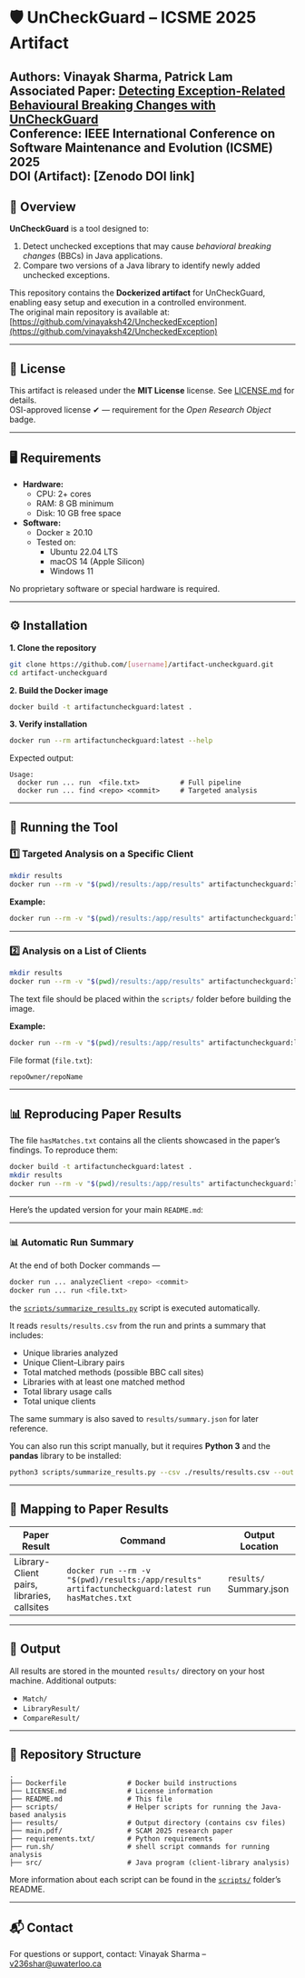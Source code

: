 # 🛡️ UnCheckGuard – ICSME 2025 Artifact

**Authors:** Vinayak Sharma, Patrick Lam
**Associated Paper:** [Detecting Exception-Related Behavioural Breaking Changes with UnCheckGuard](./main.pdf)  
**Conference:** IEEE International Conference on Software Maintenance and Evolution (ICSME) 2025  
**DOI (Artifact):** [Zenodo DOI link]  
---

## 📝 Overview

**UnCheckGuard** is a tool designed to:

1. Detect unchecked exceptions that may cause *behavioral breaking changes* (BBCs) in Java applications.  
2. Compare two versions of a Java library to identify newly added unchecked exceptions.

This repository contains the **Dockerized artifact** for UnCheckGuard, enabling easy setup and execution in a controlled environment.  
The original main repository is available at: [https://github.com/vinayaksh42/UncheckedException](https://github.com/vinayaksh42/UncheckedException)

---

## 📄 License

This artifact is released under the **MIT License** license. See [LICENSE.md](LICENSE.md) for details.  
OSI-approved license ✔ — requirement for the *Open Research Object* badge.

---

## 🖥 Requirements

- **Hardware:**
  - CPU: 2+ cores
  - RAM: 8 GB minimum
  - Disk: 10 GB free space
- **Software:**
  - Docker ≥ 20.10
  - Tested on:
    - Ubuntu 22.04 LTS
    - macOS 14 (Apple Silicon)
    - Windows 11

No proprietary software or special hardware is required.

---

## ⚙️ Installation

**1. Clone the repository**
```bash
git clone https://github.com/[username]/artifact-uncheckguard.git
cd artifact-uncheckguard
````

**2. Build the Docker image**

```bash
docker build -t artifactuncheckguard:latest .
```

**3. Verify installation**

```bash
docker run --rm artifactuncheckguard:latest --help
```

Expected output:

```
Usage:
  docker run ... run  <file.txt>          # Full pipeline
  docker run ... find <repo> <commit>     # Targeted analysis
```

---

## 🚀 Running the Tool

### 1️⃣ **Targeted Analysis on a Specific Client**

```bash
mkdir results
docker run --rm -v "$(pwd)/results:/app/results" artifactuncheckguard:latest analyzeClient <repoOwner/repoName> <commitHash>
```

**Example:**

```bash
docker run --rm -v "$(pwd)/results:/app/results" artifactuncheckguard:latest analyzeClient a63881763/HttpAsyncClientUtils 4eff19ca23d587654ecb022c7178c29ab0aaca68
```

---

### 2️⃣ **Analysis on a List of Clients**

```bash
mkdir results
docker run --rm -v "$(pwd)/results:/app/results" artifactuncheckguard:latest run <path/to/file.txt>
```

The text file should be placed within the `scripts/` folder before building the image.

**Example:**

```bash
docker run --rm -v "$(pwd)/results:/app/results" artifactuncheckguard:latest run hasMatches.txt
```

File format (`file.txt`):

```
repoOwner/repoName
```

---

## 📊 Reproducing Paper Results

The file `hasMatches.txt` contains all the clients showcased in the paper’s findings.
To reproduce them:

```bash
docker build -t artifactuncheckguard:latest .
mkdir results
docker run --rm -v "$(pwd)/results:/app/results" artifactuncheckguard:latest run hasMatches.txt
```

---

Here’s the updated version for your main `README.md`:

---

### 📊 Automatic Run Summary

At the end of both Docker commands —

```bash
docker run ... analyzeClient <repo> <commit>
docker run ... run <file.txt>
```

the [`scripts/summarize_results.py`](./scripts/summarize_results.py) script is executed automatically.

It reads `results/results.csv` from the run and prints a summary that includes:

* Unique libraries analyzed
* Unique Client–Library pairs
* Total matched methods (possible BBC call sites)
* Libraries with at least one matched method
* Total library usage calls
* Total unique clients

The same summary is also saved to `results/summary.json` for later reference.

You can also run this script manually, but it requires **Python 3** and the **pandas** library to be installed:

```bash
python3 scripts/summarize_results.py --csv ./results/results.csv --out ./results/summary.json
```

---

## 📌 Mapping to Paper Results

| Paper Result                     | Command                                                                                                      | Output Location      |
| -------------------------------- | ------------------------------------------------------------------------------------------------------------ | -------------------- |
| Library-Client pairs, libraries, callsites       | `docker run --rm -v "$(pwd)/results:/app/results" artifactuncheckguard:latest run hasMatches.txt`            | `results/` Summary.json |

---

## 📁 Output

All results are stored in the mounted `results/` directory on your host machine.
Additional outputs:

* `Match/`
* `LibraryResult/`
* `CompareResult/`

---

## 📂 Repository Structure

```
.
├── Dockerfile               # Docker build instructions
├── LICENSE.md               # License information
├── README.md                # This file
├── scripts/                 # Helper scripts for running the Java-based analysis
├── results/                 # Output directory (contains csv files)
├── main.pdf/                # SCAM 2025 research paper
├── requirements.txt/        # Python requirements
├── run.sh/                  # shell script commands for running analysis
├── src/                     # Java program (client-library analysis)
```
More information about each script can be found in the [`scripts/`](./scripts) folder’s README.

---

## 📬 Contact

For questions or support, contact: Vinayak Sharma – [v236shar@uwaterloo.ca](mailto:v236shar@uwaterloo.ca)

